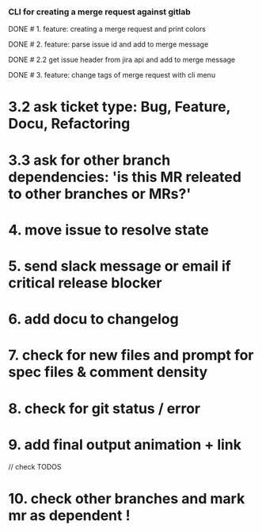 ### CLI for creating a merge request against gitlab

DONE # 1. feature: creating a merge request and print colors

DONE # 2. feature: parse issue id and add to merge message

DONE # 2.2 get issue header from jira api and add to merge message

DONE # 3. feature: change tags of merge request with cli menu

# 3.2 ask ticket type: Bug, Feature, Docu, Refactoring

# 3.3 ask for other branch dependencies: 'is this MR releated to other branches or MRs?'

# 4. move issue to resolve state

# 5. send slack message or email if critical release blocker

# 6. add docu to changelog

# 7. check for new files and prompt for spec files & comment density

# 8. check for git status / error

# 9. add final output animation + link

// check TODOS

# 10. check other branches and mark mr as dependent !
